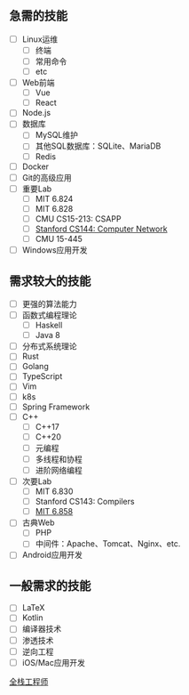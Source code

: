 
## 急需的技能

- [ ] Linux运维
	- [ ] 终端
	- [ ] 常用命令
	- [ ] etc
- [ ] Web前端
	- [ ] Vue
	- [ ] React
- [ ] Node.js
- [ ] 数据库
	- [ ] MySQL维护
	- [ ] 其他SQL数据库：SQLite、MariaDB
	- [ ] Redis
- [ ] Docker
- [ ] Git的高级应用
- [ ] 重要Lab
	- [ ] MIT 6.824
	- [ ] MIT 6.828
	- [ ] CMU CS15-213: CSAPP
	- [ ] [Stanford CS144: Computer Network](https://cs144.github.io/)
	- [ ] CMU 15-445
- [ ] Windows应用开发

## 需求较大的技能

- [ ] 更强的算法能力
- [ ] 函数式编程理论
	- [ ] Haskell
	- [ ] Java 8
- [ ] 分布式系统理论
- [ ] Rust
- [ ] Golang
- [ ] TypeScript
- [ ] Vim
- [ ] k8s
- [ ] Spring Framework
- [ ] C++
	- [ ] C++17
	- [ ] C++20
	- [ ] 元编程
	- [ ] 多线程和协程
	- [ ] 进阶网络编程
- [ ] 次要Lab
	- [ ] MIT 6.830
	- [ ] Stanford CS143: Compilers
	- [ ] [MIT 6.858](http://css.csail.mit.edu/6.858/2022/)
- [ ] 古典Web
	- [ ] PHP
	- [ ] 中间件：Apache、Tomcat、Nginx、etc.
- [ ] Android应用开发

## 一般需求的技能

- [ ] LaTeX
- [ ] Kotlin
- [ ] 编译器技术
- [ ] 渗透技术
- [ ] 逆向工程
- [ ] iOS/Mac应用开发

[全栈工程师](https://www.zhihu.com/question/47221991/answer/3187742751)

